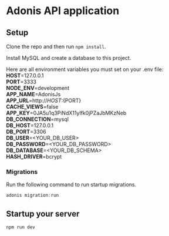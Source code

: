 # Adonis API application

## Setup

Clone the repo and then run `npm install`.

Install MySQL and create a database to this project.

Here are all environment variables you must set on your .env file:
**HOST**=127.0.0.1<br>
**PORT**=3333<br>
**NODE_ENV**=development<br>
**APP_NAME**=AdonisJs<br>
**APP_URL**=http://${HOST}:${PORT}<br>
**CACHE_VIEWS**=false<br>
**APP_KEY**=0JA5u1q3PiNdX11ylfk0jPZaJbMKzNeb<br>
**DB_CONNECTION**=mysql<br>
**DB_HOST**=127.0.0.1<br>
**DB_PORT**=3306<br>
**DB_USER**=<YOUR_DB_USER><br>
**DB_PASSWORD**=<YOUR_DB_PASSWORD><br>
**DB_DATABASE**=<YOUR_DB_SCHEMA><br>
**HASH_DRIVER**=bcrypt<br>

### Migrations

Run the following command to run startup migrations.

```js
adonis migration:run
```

## Startup your server

```js
npm run dev
```

